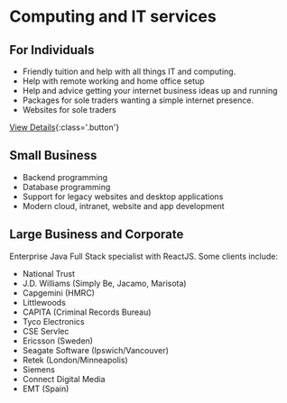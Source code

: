 # Computing and IT services 

## For Individuals

<div class="hmj-home-icon">
<a href="/individual"><i class="far fa-user"></i></a>
</div>

- Friendly tuition and help with all things IT and computing. 
- Help with remote working and home office setup
- Help and advice getting your internet business ideas up and running
- Packages for sole traders wanting a simple internet presence.
- Websites for sole traders

[View Details](/individual){:class='.button'}

## Small Business

<div class="hmj-home-icon">
<i class="far fa-building"></i>
</div>

- Backend programming
- Database programming
- Support for legacy websites and desktop applications
- Modern cloud, intranet, website and app development


## Large Business and Corporate

<div class="hmj-home-icon">
<i class="fas fa-sitemap"></i>
</div>

Enterprise Java Full Stack specialist with ReactJS. Some clients include:
- National Trust
- J.D. Williams (Simply Be, Jacamo, Marisota)
- Capgemini (HMRC)
- Littlewoods
- CAPITA (Criminal Records Bureau)
- Tyco Electronics
- CSE Servlec
- Ericsson (Sweden)
- Seagate Software (Ipswich/Vancouver)
- Retek (London/Minneapolis)
- Siemens
- Connect Digital Media
- EMT (Spain)
